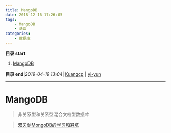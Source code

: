 ```yaml
---
title: MangoDB
date: 2018-12-16 17:26:05
tags: 
    - MangoDB
    - 基础
categories: 
    - 数据库
---
```


**目录 start**
 
1. [MangoDB](#mangodb)

**目录 end**|_2019-04-19 13:04_| [Kuangcp](https://github.com/Kuangcp/Note) | [yi-yun](https://github.com/yi-yun/Memo)
****************************************
# MangoDB
> 非关系型和关系型混合文档型数据库

> [双刃剑MongoDB的学习和避坑](https://segmentfault.com/a/1190000013589617)

